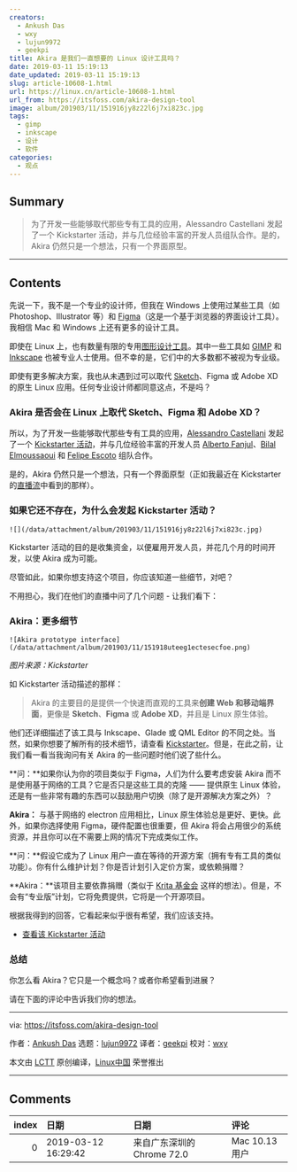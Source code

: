 ```yaml
---
creators:
  - Ankush Das
  - wxy
  - lujun9972
  - geekpi
title: Akira 是我们一直想要的 Linux 设计工具吗？
date: 2019-03-11 15:19:13
date_updated: 2019-03-11 15:19:13
slug: article-10608-1.html
url: https://linux.cn/article-10608-1.html
url_from: https://itsfoss.com/akira-design-tool
image: album/201903/11/151916jy8z22l6j7xi823c.jpg
tags:
  - gimp
  - inkscape
  - 设计
  - 软件
categories:
  - 观点
---
```


## Summary

> 为了开发一些能够取代那些专有工具的应用，Alessandro Castellani 发起了一个 Kickstarter 活动，并与几位经验丰富的开发人员组队合作。是的，Akira 仍然只是一个想法，只有一个界面原型。

***

<!-- more -->

## Contents

先说一下，我不是一个专业的设计师，但我在 Windows 上使用过某些工具（如 Photoshop、Illustrator 等）和 [Figma](https://www.figma.com/)（这是一个基于浏览器的界面设计工具）。我相信 Mac 和 Windows 上还有更多的设计工具。

即使在 Linux 上，也有数量有限的专用[图形设计工具](https://itsfoss.com/best-linux-graphic-design-software/)。其中一些工具如 [GIMP](https://itsfoss.com/gimp-2-10-release/) 和 [Inkscape](https://inkscape.org/) 也被专业人士使用。但不幸的是，它们中的大多数都不被视为专业级。

即使有更多解决方案，我也从未遇到过可以取代 [Sketch](https://www.sketchapp.com/)、Figma 或 Adobe XD 的原生 Linux 应用。任何专业设计师都同意这点，不是吗？

### Akira 是否会在 Linux 上取代 Sketch、Figma 和 Adobe XD？

所以，为了开发一些能够取代那些专有工具的应用，[Alessandro Castellani](https://github.com/Alecaddd) 发起了一个 [Kickstarter 活动](https://www.kickstarter.com/projects/alecaddd/akira-the-linux-design-tool/description)，并与几位经验丰富的开发人员 [Alberto Fanjul](https://github.com/albfan)、[Bilal Elmoussaoui](https://github.com/bilelmoussaoui) 和 [Felipe Escoto](https://github.com/Philip-Scott) 组队合作。

是的，Akira 仍然只是一个想法，只有一个界面原型（正如我最近在 Kickstarter 的[直播流](https://live.kickstarter.com/alessandro-castellani/live-stream/the-current-state-of-akira)中看到的那样）。

### 如果它还不存在，为什么会发起 Kickstarter 活动？

`![](/data/attachment/album/201903/11/151916jy8z22l6j7xi823c.jpg)`

Kickstarter 活动的目的是收集资金，以便雇用开发人员，并花几个月的时间开发，以使 Akira 成为可能。

尽管如此，如果你想支持这个项目，你应该知道一些细节，对吧？

不用担心，我们在他们的直播中问了几个问题 - 让我们看下：

### Akira：更多细节

`![Akira prototype interface](/data/attachment/album/201903/11/151918uteeg1ectesecfoe.png)`

*图片来源：Kickstarter*

如 Kickstarter 活动描述的那样：

> 
> Akira 的主要目的是提供一个快速而直观的工具来**创建 Web 和移动端界面**，更像是 **Sketch**、**Figma** 或 **Adob​​e XD**，并且是 Linux 原生体验。
> 
> 
> 

他们还详细描述了该工具与 Inkscape、Glade 或 QML Editor 的不同之处。当然，如果你想要了解所有的技术细节，请查看 [Kickstarter](https://www.kickstarter.com/projects/alecaddd/akira-the-linux-design-tool/description)。但是，在此之前，让我们看一看当我询问有关 Akira 的一些问题时他们说了些什么。

**问：**如果你认为你的项目类似于 Figma，人们为什么要考虑安装 Akira 而不是使用基于网络的工具？它是否只是这些工具的克隆 —— 提供原生 Linux 体验，还是有一些非常有趣的东西可以鼓励用户切换（除了是开源解决方案之外）？

**Akira：** 与基于网络的 electron 应用相比，Linux 原生体验总是更好、更快。此外，如果你选择使用 Figma，硬件配置也很重要，但 Akira 将会占用很少的系统资源，并且你可以在不需要上网的情况下完成类似工作。

**问：**假设它成为了 Linux 用户一直在等待的开源方案（拥有专有工具的类似功能）。你有什么维护计划？你是否计划引入定价方案，或依赖捐赠？

**Akira：**该项目主要依靠捐赠（类似于 [Krita 基金会](https://krita.org/en/about/krita-foundation/) 这样的想法）。但是，不会有“专业版”计划，它将免费提供，它将是一个开源项目。

根据我得到的回答，它看起来似乎很有希望，我们应该支持。

* [查看该 Kickstarter 活动](https://www.kickstarter.com/projects/alecaddd/akira-the-linux-design-tool/description)

### 总结

你怎么看 Akira？它只是一个概念吗？或者你希望看到进展？

请在下面的评论中告诉我们你的想法。

---

via: <https://itsfoss.com/akira-design-tool>

作者：[Ankush Das](https://itsfoss.com/author/ankush/) 选题：[lujun9972](https://github.com/lujun9972) 译者：[geekpi](https://github.com/geekpi) 校对：[wxy](https://github.com/wxy)

本文由 [LCTT](https://github.com/LCTT/TranslateProject) 原创编译，[Linux中国](https://linux.cn/) 荣誉推出

***

## Comments

|   index | 日期                | 日期                                      | 评论       |
|--------:|:--------------------|:------------------------------------------|:-----------|
|       0 | 2019-03-12 16:29:42 | 来自广东深圳的 Chrome 72.0|Mac 10.13 用户 | 不错不错。 |
